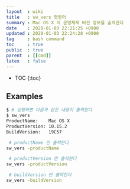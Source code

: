 ```yaml
---
layout  : wiki
title   : sw_vers 명령어
summary : Mac OS X 의 운영체제 버전 정보를 출력한다
date    : 2020-01-03 22:21:25 +0900
updated : 2020-01-03 22:24:28 +0900
tag     : bash command
toc     : true
public  : true
parent  : [[cmd]]
latex   : false
---
```

* TOC
{:toc}

## Examples
```sh
$ # 실행하면 다음과 같은 내용이 출력된다
$ sw_vers
ProductName:    Mac OS X
ProductVersion: 10.15.2
BuildVersion:   19C57
```

```sh
 # productName 만 출력한다
sw_vers -productName

 # productVersion 만 출력한다
sw_vers -productVersion

 # buildVersion 만 출력한다
sw_vers -buildVersion
```

